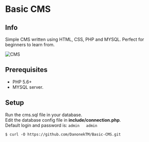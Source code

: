 # Basic CMS

## Info
Simple CMS written using HTML, CSS, PHP and MYSQL. Perfect for beginners to learn from.

![CMS](https://i.imgur.com/rxApPaP.gif)

## Prerequisites
* PHP 5.6+
* MYSQL server.

## Setup
Run the cms.sql file in your database.  
Edit the database config file in **include/connection.php**.  
Default login and password is:
`
admin  
admin
`

```
$ curl -O https://github.com/DanonekTM/Basic-CMS.git
```
